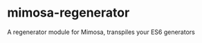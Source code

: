 mimosa-regenerator
==================

A regenerator module for Mimosa, transpiles your ES6 generators
